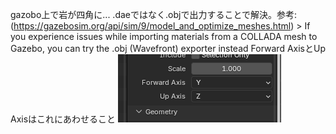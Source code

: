 gazobo上で岩が四角に...
    .daeではなく.objで出力することで解決。参考:(https://gazebosim.org/api/sim/9/model_and_optimize_meshes.html)
        > If you experience issues while importing materials from a COLLADA mesh to Gazebo, you can try the .obj (Wavefront) exporter instead
    Forward AxisとUp Axisはこれにあわせること 
    ![](_ATTACHMENT/Pasted%20image%2020250822150926.png)
    
   